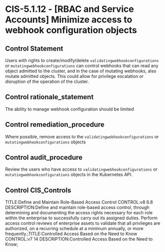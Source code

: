# CIS-5.1.12 - \[RBAC and Service Accounts\] Minimize access to webhook configuration objects

## Control Statement

Users with rights to create/modify/delete `validatingwebhookconfigurations` or `mutatingwebhookconfigurations` can control webhooks that can read any object admitted to the cluster, and in the case of mutating webhooks, also mutate admitted objects. This could allow for privilege escalation or disruption of the operation of the cluster.

## Control rationale_statement

The ability to manage webhook configuration should be limited

## Control remediation_procedure

Where possible, remove access to the `validatingwebhookconfigurations` or `mutatingwebhookconfigurations` objects

## Control audit_procedure

Review the users who have access to `validatingwebhookconfigurations` or `mutatingwebhookconfigurations` objects in the Kubernetes API.

## Control CIS_Controls

TITLE:Define and Maintain Role-Based Access Control CONTROL:v8 6.8 DESCRIPTION:Define and maintain role-based access control, through determining and documenting the access rights necessary for each role within the enterprise to successfully carry out its assigned duties. Perform access control reviews of enterprise assets to validate that all privileges are authorized, on a recurring schedule at a minimum annually, or more frequently.;TITLE:Controlled Access Based on the Need to Know CONTROL:v7 14 DESCRIPTION:Controlled Access Based on the Need to Know;

